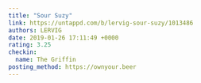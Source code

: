 ```yaml
---
title: "Sour Suzy"
link: https://untappd.com/b/lervig-sour-suzy/1013486
authors: LERVIG
date: 2019-01-26 17:11:49 +0000
rating: 3.25
checkin:
  name: The Griffin
posting_method: https://ownyour.beer
---
```

